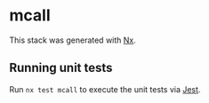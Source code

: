 # mcall

This stack was generated with [Nx](https://nx.dev).

## Running unit tests

Run `nx test mcall` to execute the unit tests via [Jest](https://jestjs.io).
